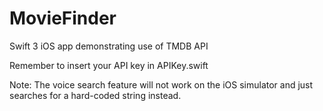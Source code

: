 # MovieFinder
Swift 3 iOS app demonstrating use of TMDB API

 Remember to insert your API key in APIKey.swift

Note: The voice search feature will not work on the iOS simulator and just searches for a hard-coded string instead.